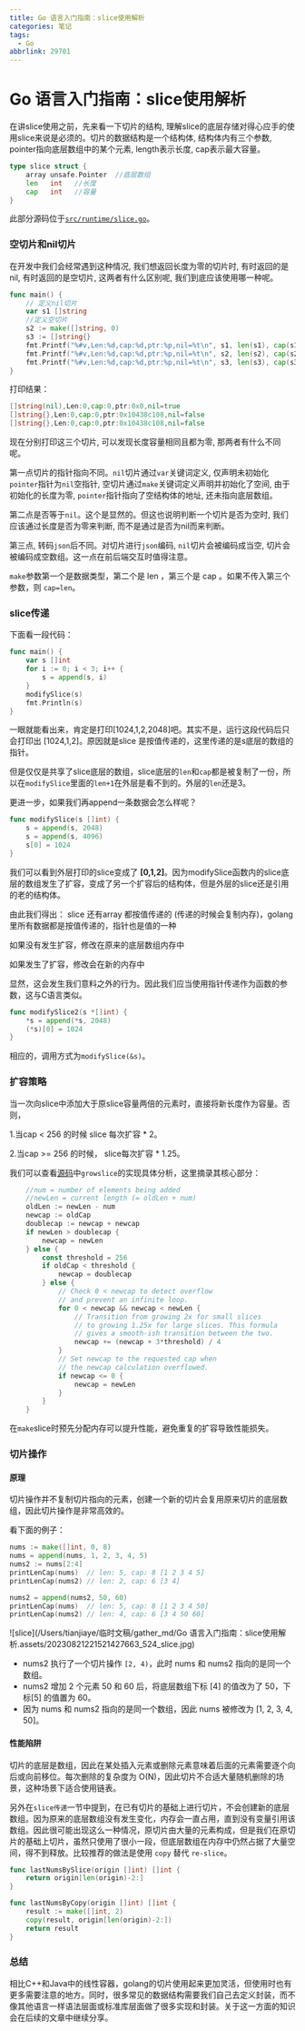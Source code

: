 ```yaml
---
title: Go 语言入门指南：slice使用解析
categories: 笔记
tags:
  - Go
abbrlink: 29701
---
```

# Go 语言入门指南：slice使用解析

在讲slice使用之前，先来看一下切片的结构, 理解slice的底层存储对得心应手的使用slice来说是必须的。切片的数据结构是一个结构体, 结构体内有三个参数, pointer指向底层数组中的某个元素, length表示长度, cap表示最大容量。

```go
type slice struct {
    array unsafe.Pointer  //底层数组
    len   int   //长度
    cap   int   //容量
}
```

此部分源码位于[`src/runtime/slice.go`](https://go.dev/src/runtime/slice.go)。

### 空切片和nil切片

在开发中我们会经常遇到这种情况, 我们想返回长度为零的切片时, 有时返回的是nil, 有时返回的是空切片, 这两者有什么区别呢, 我们到底应该使用哪一种呢。

```go
func main() {
    // 定义nil切片
    var s1 []string
    //定义空切片
    s2 := make([]string, 0)
    s3 := []string{}
    fmt.Printf("%#v,Len:%d,cap:%d,ptr:%p,nil=%t\n", s1, len(s1), cap(s1), s1, nil == s1)
    fmt.Printf("%#v,Len:%d,cap:%d,ptr:%p,nil=%t\n", s2, len(s2), cap(s2), s2, nil == s2)
    fmt.Printf("%#v,Len:%d,cap:%d,ptr:%p,nil=%t\n", s3, len(s3), cap(s3), s3, nil == s3)
}
```

打印结果：

```go
[]string(nil),Len:0,cap:0,ptr:0x0,nil=true
[]string{},Len:0,cap:0,ptr:0x10438c108,nil=false
[]string{},Len:0,cap:0,ptr:0x10438c108,nil=false
```

 现在分别打印这三个切片, 可以发现长度容量相同且都为零, 那两者有什么不同呢。

第一点切片的指针指向不同。`nil`切片通过`var`关键词定义, 仅声明未初始化`pointer`指针为`nil`空指针, 空切片通过`make`关键词定义声明并初始化了空间, 由于初始化的长度为零, `pointer`指针指向了空结构体的地址, 还未指向底层数组。

第二点是否等于`nil`。这个是显然的。但这也说明判断一个切片是否为空时, 我们应该通过长度是否为零来判断, 而不是通过是否为nil而来判断。

第三点, 转码`json`后不同。对切片进行`json`编码, `nil`切片会被编码成当空, 切片会被编码成空数组。这一点在前后端交互时值得注意。

`make`参数第一个是数据类型，第二个是 len ，第三个是 cap 。如果不传入第三个参数，则 `cap=len`。

### slice传递

下面看一段代码：

```go
func main() {
	var s []int
	for i := 0; i < 3; i++ {
		s = append(s, i)
	}
	modifySlice(s)
	fmt.Println(s)
}
```

一眼就能看出来，肯定是打印[1024,1,2,2048]吧。其实不是，运行这段代码后只会打印出 [1024,1,2]。原因就是slice 是按值传递的，这里传递的是s底层的数组的指针。

但是仅仅是共享了slice底层的数组，slice底层的`len`和`cap`都是被复制了一份，所以在`modifySlice`里面的`len+1`在外层是看不到的。外层的`len`还是3。

更进一步，如果我们再append一条数据会怎么样呢？

```go
func modifySlice(s []int) {
	s = append(s, 2048)
	s = append(s, 4096)
	s[0] = 1024
}
```

我们可以看到外层打印的slice变成了 **[0,1,2]**。因为modifySlice函数内的slice底层的数组发生了扩容，变成了另一个扩容后的结构体，但是外层的slice还是引用的老的结构体。

由此我们得出： slice 还有array 都按值传递的 (传递的时候会复制内存)，golang里所有数据都是按值传递的，指针也是值的一种

如果没有发生扩容，修改在原来的底层数组内存中

如果发生了扩容，修改会在新的内存中

显然，这会发生我们意料之外的行为。因此我们应当使用指针传递作为函数的参数，这与C语言类似。

```go
func modifySlice2(s *[]int) {
	*s = append(*s, 2048)
	(*s)[0] = 1024
}
```

相应的，调用方式为`modifySlice(&s)`。

### 扩容策略

当一次向slice中添加大于原slice容量两倍的元素时，直接将新长度作为容量。否则，

1.当cap < 256 的时候 slice 每次扩容 * 2。

2.当cap >= 256 的时候， slice每次扩容 * 1.25。

我们可以查看[源码](https://go.dev/src/runtime/slice.go)中`growslice`的实现具体分析，这里摘录其核心部分：

```go
	//num = number of elements being added
	//newLen = current length (= oldLen + num)
	oldLen := newLen - num	
	newcap := oldCap
	doublecap := newcap + newcap
	if newLen > doublecap {
		newcap = newLen
	} else {
		const threshold = 256
		if oldCap < threshold {
			newcap = doublecap
		} else {
			// Check 0 < newcap to detect overflow
			// and prevent an infinite loop.
			for 0 < newcap && newcap < newLen {
				// Transition from growing 2x for small slices
				// to growing 1.25x for large slices. This formula
				// gives a smooth-ish transition between the two.
				newcap += (newcap + 3*threshold) / 4
			}
			// Set newcap to the requested cap when
			// the newcap calculation overflowed.
			if newcap <= 0 {
				newcap = newLen
			}
		}
	}
```

在`make`slice时预先分配内存可以提升性能，避免重复的扩容导致性能损失。

### 切片操作

#### 原理

切片操作并不复制切片指向的元素，创建一个新的切片会复用原来切片的底层数组，因此切片操作是非常高效的。

看下面的例子：

```go
nums := make([]int, 0, 8)
nums = append(nums, 1, 2, 3, 4, 5)
nums2 := nums[2:4]
printLenCap(nums)  // len: 5, cap: 8 [1 2 3 4 5]
printLenCap(nums2) // len: 2, cap: 6 [3 4]

nums2 = append(nums2, 50, 60)
printLenCap(nums)  // len: 5, cap: 8 [1 2 3 4 50]
printLenCap(nums2) // len: 4, cap: 6 [3 4 50 60]
```

![slice](/Users/tianjiaye/临时文稿/gather_md/Go 语言入门指南：slice使用解析.assets/20230821221521427663_524_slice.jpg)

- nums2 执行了一个切片操作 `[2, 4)`，此时 nums 和 nums2 指向的是同一个数组。
- nums2 增加 2 个元素 50 和 60 后，将底层数组下标 [4] 的值改为了 50，下标[5] 的值置为 60。
- 因为 nums 和 nums2 指向的是同一个数组，因此 nums 被修改为 [1, 2, 3, 4, 50]。

#### 性能陷阱

切片的底层是数组，因此在某处插入元素或删除元素意味着后面的元素需要逐个向后或向前移位。每次删除的复杂度为 O(N)，因此切片不合适大量随机删除的场景，这种场景下适合使用链表。

另外在`slice传递`一节中提到，在已有切片的基础上进行切片，不会创建新的底层数组。因为原来的底层数组没有发生变化，内存会一直占用，直到没有变量引用该数组。因此很可能出现这么一种情况，原切片由大量的元素构成，但是我们在原切片的基础上切片，虽然只使用了很小一段，但底层数组在内存中仍然占据了大量空间，得不到释放。比较推荐的做法是使用 `copy` 替代 `re-slice`。

```go
func lastNumsBySlice(origin []int) []int {
	return origin[len(origin)-2:]
}

func lastNumsByCopy(origin []int) []int {
	result := make([]int, 2)
	copy(result, origin[len(origin)-2:])
	return result
}
```

### 总结

相比C++和Java中的线性容器，golang的切片使用起来更加灵活，但使用时也有更多需要注意的地方。同时，很多常见的数据结构需要我们自己去定义封装，而不像其他语言一样语法层面或标准库层面做了很多实现和封装。关于这一方面的知识会在后续的文章中继续分享。